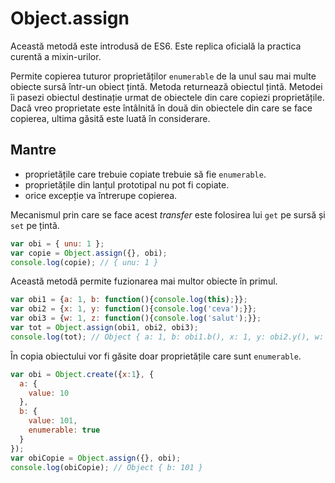 # Object.assign

Această metodă este introdusă de ES6. Este replica oficială la practica curentă a mixin-urilor.

Permite copierea tuturor proprietăților `enumerable` de la unul sau mai multe obiecte sursă într-un obiect țintă. Metoda returnează obiectul țintă.
Metodei îi pasezi obiectul destinație urmat de obiectele din care copiezi proprietățile. Dacă vreo proprietate este întâlnită în două din obiectele din care se face copierea, ultima găsită este luată în considerare.

## Mantre

- proprietățile care trebuie copiate trebuie să fie `enumerable`.
- proprietățile din lanțul prototipal nu pot fi copiate.
- orice excepție va întrerupe copierea.

Mecanismul prin care se face acest *transfer* este folosirea lui `get` pe sursă și `set` pe țintă.

```javascript
var obi = { unu: 1 };
var copie = Object.assign({}, obi);
console.log(copie); // { unu: 1 }
```

Această metodă permite fuzionarea mai multor obiecte în primul.

```javascript
var obi1 = {a: 1, b: function(){console.log(this);}};
var obi2 = {x: 1, y: function(){console.log('ceva');}};
var obi3 = {w: 1, z: function(){console.log('salut');}};
var tot = Object.assign(obi1, obi2, obi3);
console.log(tot); // Object { a: 1, b: obi1.b(), x: 1, y: obi2.y(), w: 1, z: obi3.z() }
```

În copia obiectului vor fi găsite doar proprietățile care sunt `enumerable`.

```javascript
var obi = Object.create({x:1}, {
  a: {
    value: 10
  },
  b: {
    value: 101,
    enumerable: true
  }
});
var obiCopie = Object.assign({}, obi);
console.log(obiCopie); // Object { b: 101 }
```
